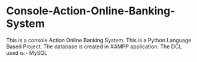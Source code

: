 # Console-Action-Online-Banking-System
This is a console Action Online Banking System. This is a Python Language Based Project. The database is created in XAMPP application. The DCL used is:- MySQL
